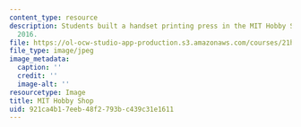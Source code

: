 ```yaml
---
content_type: resource
description: Students built a handset printing press in the MIT Hobby Shop in Spring
  2016.
file: https://ol-ocw-studio-app-production.s3.amazonaws.com/courses/21h-343j-making-books-the-renaissance-and-today-spring-2016/921ca4b17eeb48f2793bc439c31e1611_21h-343-classroom2.jpg
file_type: image/jpeg
image_metadata:
  caption: ''
  credit: ''
  image-alt: ''
resourcetype: Image
title: MIT Hobby Shop
uid: 921ca4b1-7eeb-48f2-793b-c439c31e1611
---
```

